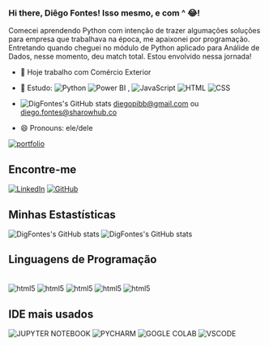 ### Hi there,  Diêgo Fontes! Isso mesmo, e com ^ 😂!
Comecei aprendendo Python com intenção de trazer algumações soluções para empresa que trabalhava na época, me apaixonei por programação. Entretando quando cheguei no módulo de Python aplicado para Análide de Dados, nesse momento, deu match total. Estou envolvido nessa jornada!
- 🔭 Hoje trabalho com Comércio Exterior
- 🌱 Estudo:
     ![Python](https://img.shields.io/badge/Python-14354C?style=for-the-badge&logo=python&logoColor=white)  ![Power BI](https://img.shields.io/badge/PowerBI-E59D23?style=for-the-badge&logo=powerbi&logoColor=white) , ![JavaScript](https://img.shields.io/badge/JavaScript-F7DF1E?style=for-the-badge&logo=javascript&logoColor=black)   ![HTML](https://img.shields.io/badge/HTML-239120?style=for-the-badge&logo=html5&logoColor=white)  ![CSS](https://img.shields.io/badge/CSS-239120?&style=for-the-badge&logo=css3&logoColor=whit)
  
- ![DigFontes's GitHub stats](https://img.shields.io/badge/Gmail-D14836?style=for-the-badge&logo=gmail&logoColor=white)  diegopibb@gmail.com ou diego.fontes@sharowhub.co
- 😄 Pronouns: ele/dele

[![portfolio](https://img.shields.io/badge/my_portfolio-000?style=for-the-badge&logo=ko-fi&logoColor=white)]()

## Encontre-me
[![LinkedIn](https://img.shields.io/badge/LinkedIn-0077B5?style=for-the-badge&logo=linkedin&logoColor=white)](https://www.linkedin.com/in/diego-fontes-064187164/)
[![GitHub](https://img.shields.io/badge/GitHub-100000?style=for-the-badge&logo=github&logoColor=white)](https://github.com/DigFontes)

## Minhas Estastísticas
![DigFontes's GitHub stats](https://github-readme-stats.vercel.app/api?username=DigFontes&show_icons=true&theme=gruvbox)
![DigFontes's GitHub stats](https://github-readme-stats.vercel.app/api/top-langs/?username=DigFontes&theme=blue-green)

## Linguagens de Programação
<div style="display: inline_block"><br/>
  <img align="center" alt="html5" src="https://img.shields.io/badge/Python-14354C?style=for-the-badge&logo=python&logoColor=white"/>
  <img align="center" alt="html5" src="https://img.shields.io/badge/JavaScript-F7DF1E?style=for-the-badge&logo=javascript&logoColor=black"/>
  <img align="center" alt="html5" src="https://img.shields.io/badge/HTML-239120?style=for-the-badge&logo=html5&logoColor=white"/>
  <img align="center" alt="html5" src="https://img.shields.io/badge/CSS-239120?&style=for-the-badge&logo=css3&logoColor=white"/>
  <img align="center" alt="html5" src="https://img.shields.io/badge/Power BI-E59D23?style=for-the-badge&logo=powerbi&logoColor=white"/>
</div>

## IDE mais usados

![JUPYTER NOTEBOOK](https://img.shields.io/badge/Jupyter-F9AB00?style=for-the-badge&logo=Jupyter&color=525252) ![PYCHARM](https://img.shields.io/badge/PyCharm-000000.svg?&style=for-the-badge&logo=PyCharm&logoColor=white)  ![GOGLE COLAB](https://img.shields.io/badge/Colab-F9AB00?style=for-the-badge&logo=googlecolab&color=525252)  ![VSCODE](https://img.shields.io/badge/Visual_Studio_Code-0078D4?style=for-the-badge&logo=visual%20studio%20code&logoColor=white)

